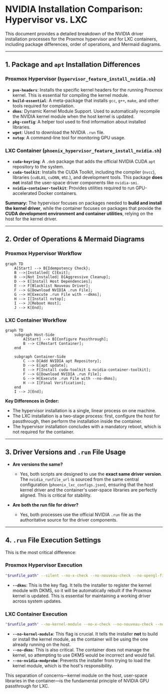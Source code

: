 # NVIDIA Installation Comparison: Hypervisor vs. LXC

This document provides a detailed breakdown of the NVIDIA driver installation processes for the Proxmox hypervisor and for LXC containers, including package differences, order of operations, and Mermaid diagrams.

---

## 1. Package and `apt` Installation Differences

### Proxmox Hypervisor (`hypervisor_feature_install_nvidia.sh`)
-   **`pve-headers`**: Installs the specific kernel headers for the running Proxmox kernel. This is essential for compiling the kernel module.
-   **`build-essential`**: A meta-package that installs `gcc`, `g++`, `make`, and other tools required for compilation.
-   **`dkms`**: Dynamic Kernel Module Support. Used to automatically recompile the NVIDIA kernel module when the host kernel is updated.
-   **`pkg-config`**: A helper tool used to find information about installed libraries.
-   **`wget`**: Used to download the NVIDIA `.run` file.
-   **`nvtop`**: A command-line tool for monitoring GPU usage.

### LXC Container (`phoenix_hypervisor_feature_install_nvidia.sh`)
-   **`cuda-keyring`**: A `.deb` package that adds the official NVIDIA CUDA `apt` repository to the system.
-   **`cuda-toolkit`**: Installs the CUDA Toolkit, including the compiler (`nvcc`), libraries (`cuBLAS`, `cuDNN`, etc.), and development tools. This package **does not** install the user-space driver components like `nvidia-smi`.
-   **`nvidia-container-toolkit`**: Provides utilities required to run GPU-accelerated Docker containers.

**Summary:** The hypervisor focuses on packages needed to **build and install the kernel driver**, while the container focuses on packages that provide the **CUDA development environment and container utilities**, relying on the host for the kernel driver.

---

## 2. Order of Operations & Mermaid Diagrams

### Proxmox Hypervisor Workflow

```mermaid
graph TD
    A[Start] --> B{Idempotency Check};
    B -->|Installed| C[Exit];
    B -->|Not Installed| D[Aggressive Cleanup];
    D --> E[Install Host Dependencies];
    E --> F[Blacklist Nouveau Driver];
    F --> G[Download NVIDIA .run File];
    G --> H[Execute .run File with --dkms];
    H --> I[Install nvtop];
    I --> J[Reboot Host];
    J --> K[End];
```

### LXC Container Workflow

```mermaid
graph TD
    subgraph Host-Side
        A[Start] --> B[Configure Passthrough];
        B --> C[Restart Container];
    end

    subgraph Container-Side
        C --> D[Add NVIDIA apt Repository];
        D --> E[apt update];
        E --> F[Install cuda-toolkit & nvidia-container-toolkit];
        F --> G[Download NVIDIA .run File];
        G --> H[Execute .run File with --no-dkms];
        H --> I[Final Verification];
    end
    I --> J[End];
```

**Key Differences in Order:**
-   The hypervisor installation is a single, linear process on one machine.
-   The LXC installation is a two-stage process: first, configure the host for passthrough, then perform the installation inside the container.
-   The hypervisor installation concludes with a mandatory reboot, which is not required for the container.

---

## 3. Driver Versions and `.run` File Usage

-   **Are versions the same?**
    -   Yes, both scripts are designed to use the **exact same driver version**. The `nvidia_runfile_url` is sourced from the same central configuration (`phoenix_lxc_configs.json`), ensuring that the host kernel driver and the container's user-space libraries are perfectly aligned. This is critical for stability.

-   **Are both the run file for driver?**
    -   Yes, both processes use the official NVIDIA `.run` file as the authoritative source for the driver components.

---

## 4. `.run` File Execution Settings

This is the most critical difference:

### Proxmox Hypervisor Execution
```bash
"$runfile_path" --silent --no-x-check --no-nouveau-check --no-opengl-files --accept-license --dkms
```
-   **`--dkms`**: This is the key flag. It tells the installer to register the kernel module with DKMS, so it will be automatically rebuilt if the Proxmox kernel is updated. This is essential for maintaining a working driver across system updates.

### LXC Container Execution
```bash
"$runfile_path" --no-kernel-module --no-x-check --no-nouveau-check --no-nvidia-modprobe --silent --no-dkms
```
-   **`--no-kernel-module`**: This flag is crucial. It tells the installer **not** to build or install the kernel module, as the container will be using the one already running on the host.
-   **`--no-dkms`**: This is also critical. The container does not manage the kernel, so attempting to use DKMS would be incorrect and would fail.
-   **`--no-nvidia-modprobe`**: Prevents the installer from trying to load the kernel module, which is the host's responsibility.

This separation of concerns—kernel module on the host, user-space libraries in the container—is the fundamental principle of NVIDIA GPU passthrough for LXC.